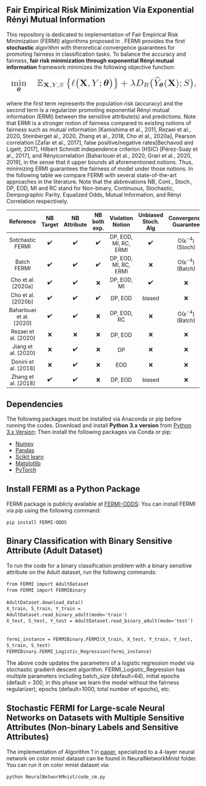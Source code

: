 ## Fair Empirical Risk Minimization Via Exponential Rényi Mutual Information
This repository is dedicated to implementation of Fair Empirical Risk Minimization (FERMI) algorithms proposed in . FERMI provides the first ****stochastic**** algorithm with theroretical convergence guarantees for promoting fairness in classification tasks. To balance the accuracy and fairness, **fair risk minimization through exponential Rényi mutual information** framework minimizes the following objective function:

<div align='center'> 
<img src="General_Framework.png" width="750" align='center'>
</div>

where the first term represents the population risk (accuracy) and the second term is a regularizer promoting exponential Rényi mutual information (ERMI) between the sensitive attribute(s) and predictions. Note that ERMI is a stronger notion of fairness compared to existing notions of fairness such as mutual information [Kamishima et al., 2011, Rezaei et al., 2020, Steinberget al., 2020, Zhang et al., 2018, Cho et al., 2020a], Pearson correlation [Zafar et al., 2017], false positive/negative rates[Bechavod and Ligett, 2017], Hilbert Schmidt independence criterion (HSIC) [Pérez-Suay et al., 2017], and Rényicorrelation [Baharlouei et al., 2020, Grari et al., 2020, 2019], in the sense that it upper bounds all aforementioned notions. Thus, minimizing ERMI guarantees the fairness of model under those notions. In the following table we compare FERMI with several state-of-the-art approaches in the literature. Note that the abbrevations NB, Cont., Stoch., DP, EOD, MI and RC stand for Non-binary, Continuous, Stochastic, Dempographic Parity, Equalized Odds, Mutual Information, and Rényi Correlation respectively. 


**Reference** | **NB Target** | **NB Attribute** | **NB both exp.** | **Violation Notion** | **Unbiased Stoch. Alg** | **Convergence Guarantee**
:-: | :-: | :-: | :-: | :-: | :-: | :-:
Sotchastic FERMI | :heavy_check_mark: | :heavy_check_mark: | :heavy_check_mark: |  DP, EOD, MI, RC, ERMI | :heavy_check_mark: | O(ε<sup>-4</sup>) (Stoch)
Batch FERMI | :heavy_check_mark: | :heavy_check_mark: | :heavy_check_mark: | DP, EOD, MI, RC, ERMI | :x: | O(ε<sup>-4</sup>) (Batch)
Cho et al. [2020a] | :heavy_check_mark: | :heavy_check_mark: | :x: | DP, EOD, MI | :heavy_check_mark: | :x:
Cho et al. [2020b] | :heavy_check_mark: | :heavy_check_mark: | :heavy_check_mark: | DP, EOD | biased | :x:
Baharlouei et al. [2020] | :heavy_check_mark: | :heavy_check_mark: | :x: | DP, EOD, RC | :x: | O(ε<sup>-4</sup>) (Batch)
Rezaei et al. [2020] | :x: |  :x: | :x: | DP, EOD | :x: | :x:
Jiang et al. [2020] | :x: | :heavy_check_mark: | :x: | DP | :x: | :x:
Donini et al. [2018] | :x: | :heavy_check_mark: | :x: | EOD | :x: | :x:
Zhang et al. [2018] | :heavy_check_mark: | :heavy_check_mark: | :x: | DP, EOD | biased | :x:



## Dependencies
The following packages must be installed via Anaconda or pip before running the codes. Download and install **Python 3.x version** from [Python 3.x Version](https://www.python.org/downloads/):
Then install the following packages via Conda or pip:
* [Numpy](https://pandas.pydata.org/pandas-docs/stable/getting_started/install.html)
* [Pandas](https://anaconda.org/conda-forge/matplotlib)
* [Scikit learn](https://scikit-learn.org/stable/install.html)
* [Matplotlib](https://matplotlib.org/stable/users/installing.html)
* [PyTorch](https://pytorch.org/get-started/locally/)

## Install FERMI as a Python Package
FERMI package is publicly available at [FERMI-ODDS](https://pypi.org/project/FERMI-ODDS/): You can install FERMI via pip using the following command:

```
pip install FERMI-ODDS
```

## Binary Classification with Binary Sensitive Attribute (Adult Dataset)
To run the code for a binary classification problem with a binary sensitive attribute on the Adult dataset, run the following commands:

```
from FERMI import AdultDataset
from FERMI import FERMIBinary

AdultDataset.download_data()
X_train, S_train, Y_train = AdultDataset.read_binary_adult(mode='train')
X_test, S_test, Y_test = AdultDataset.read_binary_adult(mode='test')


fermi_instance = FERMIBinary.FERMI(X_train, X_test, Y_train, Y_test, S_train, S_test)
FERMIBinary.FERMI_Logistic_Regression(fermi_instance)
```

The above code updates the parameters of a logistic regression model via stochastic gradient descent algorithm. FERMI_Logistic_Regression has multiple parameters including batch_size (default=64), initial epochs (default = 300, in this phase we learn the model without the fairness regularizer), epochs (default=1000, total number of epochs), etc. 


## Stochastic FERMI for Large-scale Neural Networks on Datasets with Multiple Sensitive Attributes (Non-binary Labels and Sensitive Attributes)
The implementation of Algorithm 1 in [paper](https://arxiv.org/abs/2102.12586), specialized to a 4-layer neural network on color mnist dataset can be found in NeuralNetworkMnist folder. You can run it on color mnist dataset via:

```
python NeuralNetworkMnist/code_cm.py 
```

